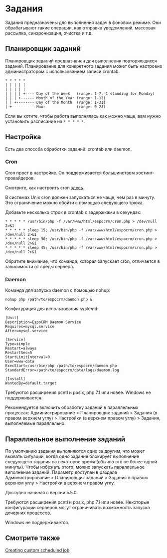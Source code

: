 # Задания

Задания предназначены для выполнения задач в фоновом режиме. Они обрабатывают такие операции, как отправка уведомлений, массовая рассылка, синхронизация, очистка и т.д.

## Планировщик заданий

Планировщик заданий предназначен для выполнения повторяющихся заданий. Планирование для конкретного задания может быть настроено администратором с использованием записи crontab.

```
* * * * *
| | | | |
| | | | |
| | | | +---- Day of the Week   (range: 1-7, 1 standing for Monday)
| | | +------ Month of the Year (range: 1-12)
| | +-------- Day of the Month  (range: 1-31)
| +---------- Hour              (range: 0-23)
```

Если вы хотите, чтобы работа выполнялась как можно чаще, вам нужно установить расписание на `* * * * *`.

## Настройка

Есть два способа обработки заданий: crontab или daemon.

### Cron

Cron прост в настройке. Он поддерживается большинством хостинг-провайдеров. 

Смотрите, как настроить cron [здесь](server-configuration.md#user-content-настройка-crontab).

В системах Unix cron должен запускаться не чаще, чем раз в минуту. Это ограничение можно обойти с помощью следующего трюка.

Добавьте несколько строк в crontab с задержками в секундах:

```
* * * * * /usr/bin/php -f /var/www/html/espocrm/cron.php > /dev/null 2>&1
* * * * * sleep 15; /usr/bin/php -f /var/www/html/espocrm/cron.php > /dev/null 2>&1
* * * * * sleep 30; /usr/bin/php -f /var/www/html/espocrm/cron.php > /dev/null 2>&1
* * * * * sleep 45; /usr/bin/php -f /var/www/html/espocrm/cron.php > /dev/null 2>&1
```

Обратите внимание, что команда, которая запускает cron, отличается в зависимости от среды сервера.

### Daemon

Команда для запуска daemon с помощью nohup:

```
nohup php /path/to/espocrm/daemon.php &
```

Конфигурация для использования systemd:

```
[Unit]
Description=EspoCRM Daemon Service
Requires=mysql.service
After=mysql.service

[Service]
Type=simple
Restart=always
RestartSec=5
StartLimitInterval=0
User=www-data
ExecStart=/usr/bin/php /path/to/espocrm/daemon.php
StandardError=/path/to/espocrm/data/logs/daemon.log

[Install]
WantedBy=default.target
```

Требуются расширения pcntl и posix, php 7.1 или новее. Windows не поддерживается.

Рекомендуется включить обработку заданий в параллельных процессах: Администрирование > Планировщик заданий > Задания (в правом верхнем углу) > Настройки (в верхнем правом углу) > Задания, выполняемые параллельно.

## Параллельное выполнение заданий

По умолчанию задания выполняются одно за другим, что может вызвать ситуации, когда одно задание блокирует выполнение следующего задания на некоторое время (обычно это не более одной минуты). Чтобы избежать этого, можно запускать параллельное виполнение заданий. Параметр доступен в разделе Администрирование > Планировщик заданий > Задания в правом верхнем углу > Настройки в верхнем правом углу.

Доступно начиная с версии 5.5.0.

Требуются расширения pcntl и posix, php 7.1 или новее. Некоторые конфигурации серверов могут ограничивать возможность запуска дочерних процессов.

Windows не поддерживается.

## Смотрите также

[Creating custom scheduled job](https://github.com/espocrm/documentation/blob/master/development/scheduled-job.md)
